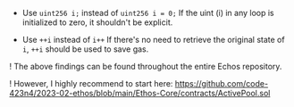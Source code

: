 - Use `uint256 i;` instead of `uint256 i = 0;`
  If the uint (i) in any loop is initialized to zero, it shouldn't be explicit.

- Use `++i` instead of `i++`
   If there's no need to retrieve the original state of `i`, `++i`  should be used to save gas.

! The above findings can be found throughout the entire Echos repository.

! However, I highly recommend to start here: https://github.com/code-423n4/2023-02-ethos/blob/main/Ethos-Core/contracts/ActivePool.sol
